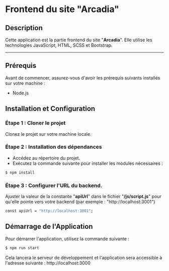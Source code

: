 # Frontend du site "Arcadia"

## Description

Cette application est la partie frontend du site "**Arcadia**". Elle utilise les technologies JavaScript, HTML, SCSS et Bootstrap.

---

## Prérequis

Avant de commencer, assurez-vous d'avoir les prérequis suivants installés sur votre machine :

- Node.js

## Installation et Configuration

### Étape 1 : Cloner le projet

Clonez le projet sur votre machine locale.

### Étape 2 : Installation des dépendances

- Accédez au répertoire du projet.
- Exécutez la commande suivante pour installer les modules nécessaires :

```bash
$ npm install
```

### Étape 3 : Configurer l'URL du backend.

Ajuster la valeur de la constante "**apiUrl**" dans le fichier "**/js/script.js**" pour qu'elle pointe vers votre backend (par exemple : "http://localhost:3001")

```bash
const apiUrl = "http://localhost:3001";
```

## Démarrage de l'Application

Pour démarrer l'application, utilisez la commande suivante :

```bash
$ npm run start
```

Cela lancera le serveur de développement et l'application sera accessible à l'adresse suivante : http://localhost:3000
